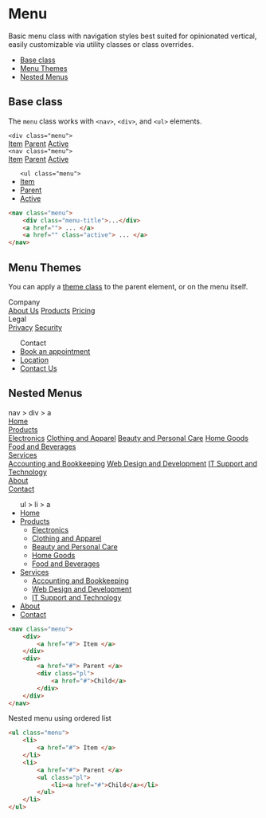 # Menu

<p class="lead">Basic menu class with navigation styles best suited for opinionated vertical, easily customizable via utility classes or class overrides.</p>

<!-- TOC -->

- [Base class](#base-class)
- [Menu Themes](#menu-themes)
- [Nested Menus](#nested-menus)

<!-- /TOC -->

<a id="markdown-base-class" name="base-class"></a>

## Base class

The `menu` class works with `<nav>`, `<div>`, and `<ul>` elements.

<div class="bx grid md:cols-3">
    <div class="menu">
        <div class="menu-title"><code>&lt;div class=&quot;menu&quot;&gt;</code></div>
        <a href="">Item</a>
        <a href="">Parent</a>
        <a href="" class="active">Active</a>
    </div>
    <nav class="menu">
        <div class="menu-title"><code>&lt;nav class=&quot;menu&quot;&gt;</code></div>
        <a href="">Item</a>
        <a href="">Parent</a>
        <a href="" class="active">Active</a>
    </nav>
    <ul class="menu">
        <div class="menu-title"><code>&lt;ul class=&quot;menu&quot;&gt;</code></div>
        <li><a href="">Item</a></li>
        <li><a href="">Parent</a></li>
        <li><a href="" class="active">Active</a></li>
    </ul>


</div>

```html
<nav class="menu">
    <div class="menu-title">...</div>
    <a href=""> ... </a>
    <a href="" class="active"> ... </a>
</nav>
```

<a id="markdown-menu-themes" name="menu-themes"></a>

## Menu Themes

You can apply a [theme class](/utilities/themes) to the parent element, or on the menu itself.

<div class="bx grid cols-3 dark">
    <div class="menu">
        <div class="menu-title">Company</div>
        <a href="#">About Us</a>
        <a href="#">Products</a>
        <a href="#">Pricing</a>
    </div>
    <nav class="menu">
        <div class="menu-title">Legal</div>
        <a href="#">Privacy</a>
        <a href="#">Security</a>
    </nav>
    <ul class="menu light pxy-05 rounded-05">
        <div class="menu-title">Contact</div>
        <li><a href="#">Book an appointment</a></li>
        <li><a href="#">Location</a></li>
        <li><a href="#">Contact Us</a></li>
    </ul>
</div>


<a id="markdown-nested-menus" name="nested-menus"></a>

## Nested Menus

<div class="grid cols-2">
    <nav class="menu">
        <div class="menu-header txt-blue txt-lg fw-7">nav > div > a</div>
        <div><a href="#">Home</a></div>
        <div>
            <a href="#"> Products </a>
            <div class="pl">
                <a href="#">Electronics</a>
                <a href="#">Clothing and Apparel</a>
                <a href="#">Beauty and Personal Care</a>
                <a href="#">Home Goods</a>
                <a href="#">Food and Beverages</a>
            </div>
        </div>
        <div>
            <a href="#"> Services </a>
            <div class="pl">
                <a href="#">Accounting and Bookkeeping</a>
                <a href="#">Web Design and Development</a>
                <a href="#">IT Support and Technology</a>
            </div>
        </div>
        <div><a href="#">About</a></div>
        <div><a href="#">Contact</a></div>
    </nav>
    <ul class="menu">
        <div class="menu-header txt-blue txt-lg fw-7">ul > li > a</div>
        <li><a href="#">Home</a></li>
        <li>
            <a href="#"> Products </a>
            <ul class="pl">
                <li><a href="#">Electronics</a></li>
                <li><a href="#">Clothing and Apparel</a></li>
                <li><a href="#">Beauty and Personal Care</a></li>
                <li><a href="#">Home Goods</a></li>
                <li><a href="#">Food and Beverages</a></li>
            </ul>
        </li>
        <li>
            <a href="#"> Services </a>
            <ul class="pl">
                <li><a href="#">Accounting and Bookkeeping</a></li>
                <li><a href="#">Web Design and Development</a></li>
                <li><a href="#">IT Support and Technology</a></li>
            </ul>
        </li>
        <li><a href="#">About</a></li>
        <li><a href="#">Contact</a></li>
    </ul>
</div>


```html
<nav class="menu">
    <div>
        <a href="#"> Item </a>
    </div>
    <div>
        <a href="#"> Parent </a>
        <div class="pl">
            <a href="#">Child</a>
        </div>
    </div>
</nav>
```

Nested menu using ordered list

```html
<ul class="menu">
    <li>
        <a href="#"> Item </a>
    </li>
    <li>
        <a href="#"> Parent </a>
        <ul class="pl">
            <li><a href="#">Child</a></li>
        </ul>
    </li>
</ul>
```
